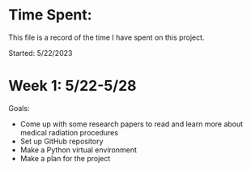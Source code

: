 # Time Spent:

This file is a record of the time I have spent on this project. 

Started: 5/22/2023

# Week 1: 5/22-5/28

Goals:

- Come up with some research papers to read and learn more about medical radiation procedures
- Set up GitHub repository
- Make a Python virtual environment
- Make a plan for the project
